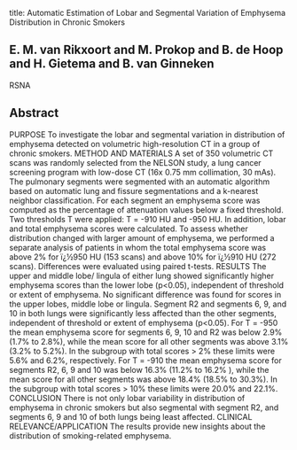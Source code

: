 title: Automatic Estimation of Lobar and Segmental Variation of Emphysema Distribution in Chronic Smokers

## E. M. van Rikxoort and M. Prokop and B. de Hoop and H. Gietema and B. van Ginneken
RSNA


## Abstract
PURPOSE To investigate the lobar and segmental variation in distribution of emphysema detected on volumetric high-resolution CT in a group of chronic smokers. METHOD AND MATERIALS A set of 350 volumetric CT scans was randomly selected from the NELSON study, a lung cancer screening program with low-dose CT (16x 0.75 mm collimation, 30 mAs). The pulmonary segments were segmented with an automatic algorithm based on automatic lung and fissure segmentations and a k-nearest neighbor classification. For each segment an emphysema score was computed as the percentage of attenuation values below a fixed threshold. Two thresholds T were applied: T = -910 HU and -950 HU. In addition, lobar and total emphysema scores were calculated. To assess whether distribution changed with larger amount of emphysema, we performed a separate analysis of patients in whom the total emphysema score was above 2% for ï¿½950 HU (153 scans) and above 10% for ï¿½910 HU (272 scans). Differences were evaluated using paired t-tests. RESULTS The upper and middle lobe/ lingula of either lung showed significantly higher emphysema scores than the lower lobe (p<0.05), independent of threshold or extent of emphysema. No significant difference was found for scores in the upper lobes, middle lobe or lingula. Segment R2 and segments 6, 9, and 10 in both lungs were significantly less affected than the other segments, independent of threshold or extent of emphysema (p<0.05). For T = -950 the mean emphysema score for segments 6, 9, 10 and R2 was below 2.9% (1.7% to 2.8%), while the mean score for all other segments was above 3.1% (3.2% to 5.2%). In the subgroup with total scores > 2% these limits were 5.6% and 6.2%, respectively. For T = -910 the mean emphysema score for segments R2, 6, 9 and 10 was below 16.3% (11.2% to 16.2% ), while the mean score for all other segments was above 18.4% (18.5% to 30.3%). In the subgroup with total scores > 10% these limits were 20.0% and 22.1%. CONCLUSION There is not only lobar variability in distribution of emphysema in chronic smokers but also segmental with segment R2, and segments 6, 9 and 10 of both lungs being least affected. CLINICAL RELEVANCE/APPLICATION The results provide new insights about the distribution of smoking-related emphysema.

